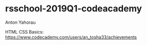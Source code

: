 # rsschool-2019Q1-codeacademy

Anton Yahorau

HTML CSS Basics: https://www.codecademy.com/users/an_tosha33/achievements

